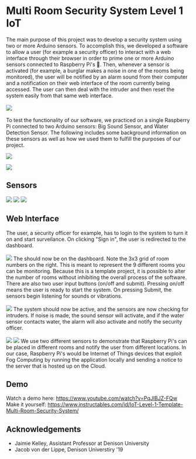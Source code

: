 # Multi Room Security System Level 1 IoT
The main purpose of this project was to develop a security system using two or more Arduino sensors. To accomplish this, we developed a software to allow a user (for example a security officer) to interact with a web interface through their browser in order to prime one or more Arduino sensors connected to Raspberry Pi's :apple:. Then, whenever a sensor is activated (for example, a burglar makes a noise in one of the rooms being monitored), the user will be notified by an alarm sound from their computer and a notification on their web interface of the room currently being accessed. The user can then deal with the intruder and then reset the system easily from that same web interface. <br /> <br />
![](images/hardware.png)
<br /> <br />
To test the functionality of our software, we practiced on a single Raspberry Pi connected to two Arduino sensors: Big Sound Sensor, and Water Detection Sensor. The following includes some background information on these sensors as well as how we used them to fulfill the purposes of our project.

![](images/soundsensor.png)

![](images/watersensor.png)
## Sensors
![](images/VeryProfessionalSensor-page-001.jpg)
![](images/BigSoundSensor-page-001.jpg)
![](images/BigSoundSensor-page-002.jpg)
## Web Interface
The user, a security officer for example, has to login to the system to turn it on and start surveilance. On clicking "Sign in", the user is redirected to the dashboard. <br /> <br />
![](images/login.png)
The should now be on the dashboard. Note the 3x3 grid of room numbers on the right. This is meant to represent the 9 different rooms you can be monitoring. Because this is a template project, it is possible to alter the number of rooms without inhibiting the overall process of the software. There are also two user input buttons (on/off and submit). Pressing on/off means the user is ready to start the system. On pressing Submit, the sensors begin listening for sounds or vibrations. <br /> <br />
![](images/warehouse.png)
The system should now be active, and the sensors are now checking for intruders. If noise is made, the sound sensor will activate, and if the water sensor contacts water, the alarm will also activate and notify the security officer. <br /> <br />
![](images/room1.png)
![](images/room5.png)
We use two different sensors to demonstrate that Raspberry Pi's can be placed in different rooms and notify the user from different locations. In our case, Raspberry Pi's would be Internet of Things devices that exploit Fog Computing by running the application locally and sending a notice to the server that is hosted up on the Cloud. 
## Demo
Watch a demo here: https://www.youtube.com/watch?v=PqJlBJZ-FQw <br />
Make it yourself: https://www.instructables.com/id/IoT-Level-1-Template-Multi-Room-Security-System/
## Acknowledgements
* Jaimie Kelley, Assistant Professor at Denison University 
* Jacob von der Lippe, Denison Universtiry '19
